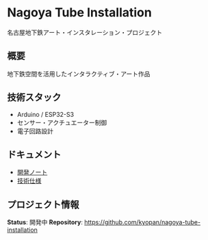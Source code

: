 # Nagoya Tube Installation

名古屋地下鉄アート・インスタレーション・プロジェクト

## 概要

地下鉄空間を活用したインタラクティブ・アート作品

## 技術スタック

- Arduino / ESP32-S3
- センサー・アクチュエーター制御
- 電子回路設計

## ドキュメント

- [開発ノート](notes/)
- [技術仕様](docs/)

## プロジェクト情報

**Status**: 開発中
**Repository**: https://github.com/kyopan/nagoya-tube-installation

